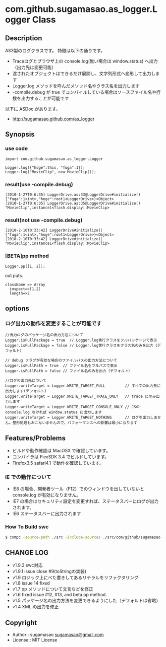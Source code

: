 # com.github.sugamasao.as_logger.Logger Class

## Description

AS3製のログクラスです。
特徴は以下の通りです。

* Traceログとブラウザ上の console.log(無い場合は window.status) へ出力（出力先は変更可能）
* 渡されたオブジェクトはできるだけ展開し、文字列形式へ変形して出力します
* Logger.log メソッドを呼んだメソッド名やクラス名を出力します
* -compile.debug が true でコンパイルしている場合はソースファイル名や行数を出力することが可能です

以下に ASDoc があります。

* http://sugamasao.github.com/as_logger

## Synopsis

### use code

```as3
import com.github.sugamasao.as_logger.Logger

Logger.log({"hoge":this, "fuga":1});
Logger.log("MovieClip", new MovieClip());
```

### result(use -compile.debug)

```
[2010-1-27T0:6:35] LoggerDrive.as:33@LoggerDrive#initialize() {"fuga":1<int>,"hoge":root1<LoggerDrive>}<Object>
[2010-1-27T0:6:35] LoggerDrive.as:35@LoggerDrive#initialize() "MovieClip",instance1<flash.display::MovieClip>
```

### result(not use -compile.debug)

```
[2010-2-10T0:33:42] LoggerDrive#initialize() {"fuga":1<int>,"hoge":root1<LoggerDrive>}<Object>
[2010-2-10T0:33:42] LoggerDrive#initialize() "MovieClip",instance1<flash.display::MovieClip>
```

### [BETA]pp method

```as3
Logger.pp([1, 2]);
```

out puts.

```
className => Array
  inspect=>[1,2]
  length=>2
```

## options

### ログ出力の動作を変更することが可能です


```as3
//出力ログのパッケージ名の出力方法について
Logger.isFullPackage = true  // Logger.log実行クラスをフルパッケージで表示
Logger.isFullPackage = false // Logger.log実行クラスをクラス名のみを出力（デフォルト）

// debug フラグが有効な場合のファイルパスの出力方法について
Logger.isFullPath = true  // ファイル名をフルパスで表示
Logger.isFullPath = false // ファイル名のみを出力（デフォルト）

//ログの出力先について
Logger.writeTarget = Logger.WRITE_TARGET_FULL         // すべての出力先に出力します(デフォルト)
Logger.writeTarget = Logger.WRITE_TARGET_TRACE_ONLY   // trace にのみ出力します
Logger.writeTarget = Logger.WRITE_TARGET_CONSOLE_ONLY // JSの console.log なければ window.status に出力します
Logger.writeTarget = Logger.WRITE_TARGET_NOTHING      // ログを出力しません。整形処理もおこないませんので、パフォーマンスへの影響は最小になります
```

## Features/Problems

* ビルドや動作確認は MacOSX で確認しています。
* コンパイラは FlexSDK 3.4 でビルドしています。
* Firefox3.5 safari4.1 で動作を確認しています。

### IE での動作について

* IE8 の場合、開発者ツール（F12）でのウィンドウを出していないと console.log が有効になりません。
* IE7 の場合はセキュリティ設定を変更すれば、ステータスバーにログが出力されます。
* IE6 ステータスバーに出力されます

### How To Build swc

```sh
$ compc -source-path ./src -include-sources ./src/com/github/sugamasao -optimize -output ./bin/as_logger.swc
```

## CHANGE LOG

* v1.9.2 swc対応
* v1.9.1 issue close #9(toStringの実装)
* v1.9 ロジック上にべた書きしてあるリテラルをリファクタリング
* v1.8 issue 14 fixed
* v1.7 pp メソッドについて文言などを修正
* v1.6 fixed issue #12, #13, and beta pp method.
* v1.5 パッケージ名の出力方法を変更できるようにした（デフォルトは省略）
* v1.4 XML の出力を修正

## Copyright

* Author:: sugamasao <sugamasao@gmail.com>
* License:: MIT License
